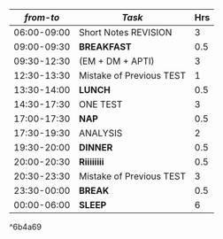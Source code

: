 
| *from-to*   | *Task*      | Hrs |
| ----------- | ----------- | --- |
| 06:00-09:00 | Short Notes REVISION | 3   |
| 09:00-09:30  | **BREAKFAST**    | 0.5 |
| 09:30-12:30 | (EM + DM + APTI)    | 3   |
| 12:30-13:30 | Mistake of Previous TEST    | 1   |
| 13:30-14:00 | **LUNCH**   | 0.5 |
| 14:30-17:30 | ONE TEST     | 3   |
| 17:00-17:30 | **NAP**   | 0.5 |
| 17:30-19:30 | ANALYSIS    | 2   |
| 19:30-20:00 | **DINNER**   | 0.5 |
| 20:00-20:30 | **Riiiiiiii**            | 0.5    |
| 20:30-23:30 | Mistake of Previous TEST    | 3 |
| 23:30-00:00 | **BREAK**   | 0.5 |
| 00:00-06:00 | **SLEEP**   | 6   |

^6b4a69